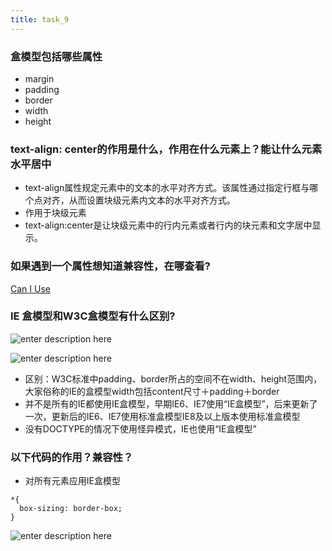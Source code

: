 ```yaml
---
title: task_9
---
```

### 盒模型包括哪些属性

 - margin
 - padding
 - border
 - width
 - height

### text-align: center的作用是什么，作用在什么元素上？能让什么元素水平居中

 - text-align属性规定元素中的文本的水平对齐方式。该属性通过指定行框与哪个点对齐，从而设置块级元素内文本的水平对齐方式。
 - 作用于块级元素
 - text-align:center是让块级元素中的行内元素或者行内的块元素和文字居中显示。

### 如果遇到一个属性想知道兼容性，在哪查看?
[Can I Use][1]

### IE 盒模型和W3C盒模型有什么区别?
![enter description here][2]

![enter description here][3]

 - 区别：W3C标准中padding、border所占的空间不在width、height范围内，大家俗称的IE的盒模型width包括content尺寸＋padding＋border
 - 并不是所有的IE都使用IE盒模型，早期IE6、IE7使用“IE盒模型”，后来更新了一次，更新后的IE6、IE7使用标准盒模型IE8及以上版本使用标准盒模型
 - 没有DOCTYPE的情况下使用怪异模式，IE也使用“IE盒模型”

### 以下代码的作用？兼容性？

 - 对所有元素应用IE盒模型

```
*{
  box-sizing: border-box;
}
```
![enter description here][4]


  [1]: http://caniuse.com/
  [2]: http://lsly1989.qiniudn.com/201503151.JPG
  [3]: http://lsly1989.qiniudn.com/201503152.JPG
  [4]: ./images/%E6%90%9C%E7%8B%97%E6%88%AA%E5%9B%BE20161227002947.jpg "搜狗截图20161227002947.jpg"